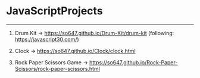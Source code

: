 # JavaScriptProjects
---
1. Drum Kit -> https://so647.github.io/Drum-Kit/drum-kit      (following: https://javascript30.com/)

2. Clock -> https://so647.github.io/Clock/clock.html

3. Rock Paper Scissors Game -> https://so647.github.io/Rock-Paper-Scissors/rock-paper-scissors.html
